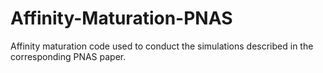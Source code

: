 # Affinity-Maturation-PNAS
Affinity maturation code used to conduct the simulations described in the corresponding PNAS paper. 
